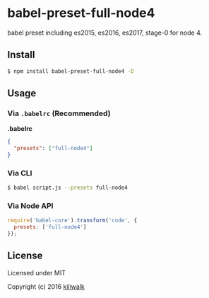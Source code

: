 # babel-preset-full-node4

babel preset including es2015, es2016, es2017, stage-0 for node 4.

## Install

```bash
$ npm install babel-preset-full-node4 -D
```

## Usage

### Via `.babelrc` (Recommended)

**.babelrc**

```json
{
  "presets": ["full-node4"]
}
```

### Via CLI

```bash
$ babel script.js --presets full-node4
```

### Via Node API

```js
require('babel-core').transform('code', {
  presets: ['full-node4']
});
```


## License

Licensed under MIT

Copyright (c) 2016 [kiliwalk](https://github.com/kiliwalk)